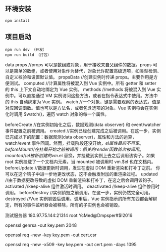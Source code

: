 ## 环境安装
    npm install
## 项目启动
    npm run dev （开发）
    npm run build （打包）








data
props //props 可以是数组或对象，用于接收来自父组件的数据。props 可以是简单的数组，或者使用对象作为替代，对象允许配置高级选项，如类型检测、自定义校验和设置默认值。
propsData //创建实例时传递 props。主要作用是方便测试。
computed //计算属性将被混入到 Vue 实例中。所有 getter 和 setter 的 this 上下文自动地绑定为 Vue 实例。
methods //methods 将被混入到 Vue 实例中。可以直接通过 VM 实例访问这些方法，或者在指令表达式中使用。方法中的 this 自动绑定为 Vue 实例。
watch //一个对象，键是需要观察的表达式，值是对应回调函数。值也可以是方法名，或者包含选项的对象。Vue 实例将会在实例化时调用 $watch()，遍历 watch 对象的每一个属性。

beforeCreate  //在实例初始化之后，数据观测(data observer) 和 event/watcher 事件配置之前被调用。
created //实例已经创建完成之后被调用。在这一步，实例已完成以下的配置：数据观测(data observer)，属性和方法的运算， watch/event 事件回调。然而，挂载阶段还没开始，$el 属性目前不可见。
beforeMount //在挂载开始之前被调用：相关的 render 函数首次被调用。
mounted //el 被新创建的 vm.$el 替换，并挂载到实例上去之后调用该钩子。如果 root 实例挂载了一个文档内元素，当 mounted 被调用时 vm.$el 也在文档内。
beforeUpdate //数据更新时调用，发生在虚拟 DOM 重新渲染和打补丁之前。  你可以在这个钩子中进一步地更改状态，这不会触发附加的重渲染过程。
updated //由于数据更改导致的虚拟 DOM 重新渲染和打补丁，在这之后会调用该钩子。
activated //keep-alive 组件激活时调用。
deactivated //keep-alive 组件停用时调用。
beforeDestroy  //实例销毁之前调用。在这一步，实例仍然完全可用。
destroyed //Vue 实例销毁后调用。调用后，Vue 实例指示的所有东西都会解绑定，所有的事件监听器会被移除，所有的子实例也会被销毁。





测试服务器   180.97.75.144:21314   root   YcMed@Dmpsper#$!2016


openssl genrsa -out key.pem 2048

openssl req -new -key key.pem -out cert.csr

openssl req -new -x509 -key key.pem -out cert.pem -days 1095